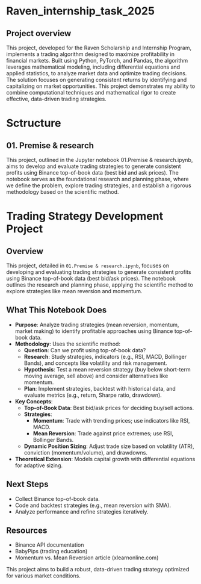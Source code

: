 # Raven_internship_task_2025

## Project overview
This project, developed for the Raven Scholarship and Internship Program, implements a trading algorithm designed to maximize profitability in financial markets. Built using Python, PyTorch, and Pandas, the algorithm leverages mathematical modeling, including differential equations and applied statistics, to analyze market data and optimize trading decisions. The solution focuses on generating consistent returns by identifying and capitalizing on market opportunities. This project demonstrates my ability to combine computational techniques and mathematical rigor to create effective, data-driven trading strategies.
# Sctructure
## 01. Premise & research
This project, outlined in the Jupyter notebook 01.Premise & research.ipynb, aims to develop and evaluate trading strategies to generate consistent profits using Binance top-of-book data (best bid and ask prices). The notebook serves as the foundational research and planning phase, where we define the problem, explore trading strategies, and establish a rigorous methodology based on the scientific method.
# Trading Strategy Development Project

## Overview
This project, detailed in `01.Premise & research.ipynb`, focuses on developing and evaluating trading strategies to generate consistent profits using Binance top-of-book data (best bid/ask prices). The notebook outlines the research and planning phase, applying the scientific method to explore strategies like mean reversion and momentum.

## What This Notebook Does
- **Purpose**: Analyze trading strategies (mean reversion, momentum, market making) to identify profitable approaches using Binance top-of-book data.
- **Methodology**: Uses the scientific method:
  - **Question**: Can we profit using top-of-book data?
  - **Research**: Study strategies, indicators (e.g., RSI, MACD, Bollinger Bands), and concepts like volatility and risk management.
  - **Hypothesis**: Test a mean reversion strategy (buy below short-term moving average, sell above) and consider alternatives like momentum.
  - **Plan**: Implement strategies, backtest with historical data, and evaluate metrics (e.g., return, Sharpe ratio, drawdown).
- **Key Concepts**:
  - **Top-of-Book Data**: Best bid/ask prices for deciding buy/sell actions.
  - **Strategies**:
    - **Momentum**: Trade with trending prices; use indicators like RSI, MACD.
    - **Mean Reversion**: Trade against price extremes; use RSI, Bollinger Bands.
  - **Dynamic Position Sizing**: Adjust trade size based on volatility (ATR), conviction (momentum/volume), and drawdowns.
- **Theoretical Extension**: Models capital growth with differential equations for adaptive sizing.

## Next Steps
- Collect Binance top-of-book data.
- Code and backtest strategies (e.g., mean reversion with SMA).
- Analyze performance and refine strategies iteratively.

## Resources
- Binance API documentation
- BabyPips (trading education)
- Momentum vs. Mean Reversion article (xlearnonline.com)

This project aims to build a robust, data-driven trading strategy optimized for various market conditions.
